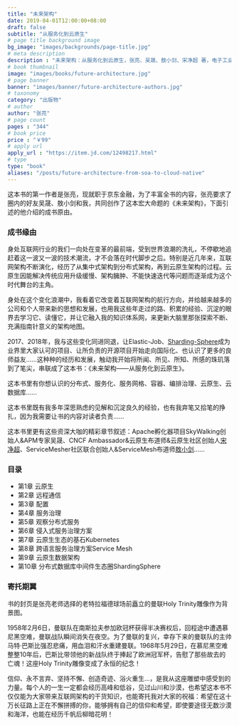 ```yaml
---
title: "未来架构"
date: 2019-04-01T12:00:00+08:00
draft: false
subtitle: "从服务化到云原生"
# page title background image
bg_image: "images/backgrounds/page-title.jpg"
# meta description
description : "未来架构：从服务化到云原生，张亮、吴晟、敖小剑、宋净超 著，电子工业出版社出版，2019 年 4 月第一版"
# book thumbnail
image: "images/books/future-architecture.jpg"
# page banner
banner: "images/banner/future-architecture-authors.jpg"
# taxonomy
category: "出版物"
# author
author: "张亮"
# page count
pages : "344"
# book price
price : "￥99"
# apply url
apply_url : "https://item.jd.com/12498217.html"
# type
type: "book"
aliases: "/posts/future-architecture-from-soa-to-cloud-native"
---
```


这本书的第一作者是张亮，现就职于京东金融，为了丰富全书的内容，张亮要求了圈内的好友吴晟、敖小剑和我，共同创作了这本宏大命题的《未来架构》，下面引述的他介绍的成书原由。

### 成书缘由

身处互联网行业的我们一向处在变革的最前端，受到世界浪潮的洗礼，不停歇地追赶着这一波又一波的技术潮流，才不会落在时代脚步之后。特别是近几年来，互联网架构不断演化，经历了从集中式架构到分布式架构，再到云原生架构的过程。云原生因能解决传统应用升级缓慢、架构臃肿、不能快速迭代等问题而逐渐成为这个时代舞台的主角。

身处在这个变化浪潮中，我看着它改变着互联网架构的航行方向，并给越来越多的公司和个人带来新的思想和发展，也用我这些年走过的路、积累的经验、沉淀的眼界去学习它、读懂它，并让它融入我的知识体系网，来更新大脑里那张探索不断、充满指南针意义的架构地图。

2017、2018年，我与这些变化同进同退，让Elastic-Job、[Sharding-Sphere](https://github.com/sharding-sphere)成为业界里大家认可的项目、让所负责的开源项目开始走向国际化、也认识了更多的良师益友……这种种的经历和发展，触动我开始将所闻、所见、所知、所感的珠玑落到了笔尖，串联成了这本书：《未来架构——从服务化到云原生》。

这本书里有你想认识的分布式、服务化、服务网格、容器、编排治理、云原生、云数据库……

这本书里既有我多年深思熟虑的见解和沉淀良久的经验，也有我弃笔又拾笔的挣扎，因为我需要让书的内容对读者负责……

这本书里更有这些资深大咖的精彩章节叙述：Apache孵化器项目SkyWalking创始人&APM专家吴晟、CNCF Ambassador&云原生布道师&云原生社区创始人[宋净超](https://jimmysong.io/)、ServiceMesher社区联合创始人&ServiceMesh布道师[敖小剑](https://skyao.io/)……

### 目录

- 第1章 云原生
- 第2章 远程通信
- 第3章 配置
- 第4章 服务治理
- 第5章 观察分布式服务
- 第6章 侵入式服务治理方案
- 第7章 云原生生态的基石Kubernetes
- 第8章 跨语言服务治理方案Service Mesh
- 第9章 云原生数据架构
- 第10章 分布式数据库中间件生态圈ShardingSphere

### 寄托期翼

书的封页是张亮老师选择的老特拉福德球场前矗立的曼联Holy Trinity雕像作为背景图。

1958年2月6日，曼联队在南斯拉夫参加欧冠杯获得半决赛权后，回程途中遭遇慕尼黑空难，曼联战队瞬间消失在夜空。为了曼联的复兴，幸存下来的曼联队的主帅马特·巴斯比强忍悲痛，用血泪和汗水重建曼联。1968年5月29日，在慕尼黑空难整整10年后，巴斯比带领他的新战队终于捧起了欧洲冠军杯，告慰了那些故去的亡魂！这座Holy Trinity雕像变成了永恒的纪念！

信仰、永不言弃、坚持不懈、创造奇迹、浴火重生…，是我从这座雕塑中感受到的力量。每个人的一生一定都会经历高峰和低谷，见过山川和沙漠，也希望这本书不仅仅能为大家带来互联网架构的干货知识，也能寄托我对大家的祝福：希望在这十万长征路上正在不懈拼搏的你，能够拥有自己的信仰和希望，即使要途径无数沙漠和海洋，也能在经历千帆后柳暗花明！
